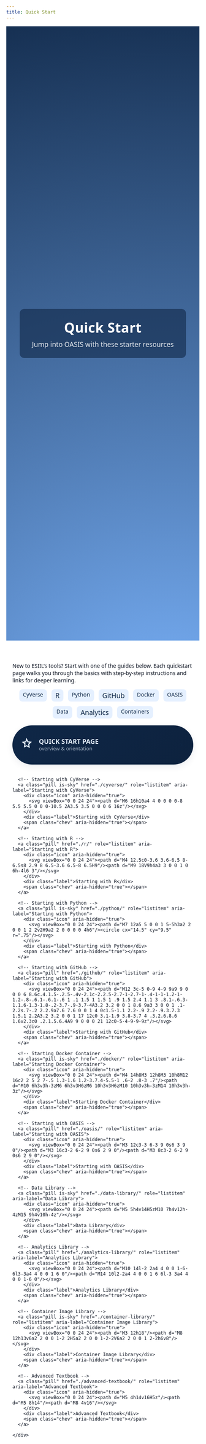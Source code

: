 ```yaml
---
title: Quick Start
---
```


<style>
@import url('https://fonts.googleapis.com/css2?family=Overpass:wght@400;600;700;800&display=swap');

:root{
      --navy:#0f2747;
      --sky:#7db6ff;
      --ink:#0b1220;
      --card:#ffffff;
      --border:rgba(15,39,71,.12);
      --shadow:0 1px 2px rgba(15,39,71,.06), 0 6px 18px rgba(15,39,71,.08);

      --btn-h:72px;
      --btn-radius:999px;
      --gap:18px;
      --grid-max:1100px;
    }

    html,body{margin:0;background:transparent;color:var(--ink);font-family:'Overpass',system-ui,-apple-system,Segoe UI,Roboto,Ubuntu,'Helvetica Neue',Arial,sans-serif;-webkit-font-smoothing:antialiased}

    /* Parallax hero */
    .hero{height:40vh;min-height:260px;background:radial-gradient(circle at center,var(--sky),var(--navy)) fixed;display:flex;align-items:center;justify-content:center;text-align:center;color:#fff}
    .hero-inner{background:rgba(15,39,71,.6);padding:24px 32px;border-radius:12px}
    .hero h1{margin:0;font-size:2.2rem;font-weight:800;letter-spacing:.4px}
    .hero p{margin:8px 0 0;font-size:1.1rem;opacity:.9}

    .wrap{max-width:var(--grid-max);margin:40px auto;padding:0 16px}

    /* Tag cloud */
    .tag-cloud{display:flex;flex-wrap:wrap;justify-content:center;gap:12px;margin-bottom:var(--gap)}
    .tag-cloud a{text-decoration:none;color:var(--navy);background:rgba(125,182,255,.2);padding:4px 10px;border-radius:8px;transition:background .2s,font-size .2s}
    .tag-cloud a:hover{background:rgba(125,182,255,.35)}
    .tag-cloud a:nth-child(2n){font-size:1.1rem}
    .tag-cloud a:nth-child(3n){font-size:.9rem}

    /* Grid of links */
    .grid{display:grid;grid-template-columns:repeat(auto-fit,minmax(320px,1fr));gap:var(--gap)}

    /* Modern pill buttons */
    .pill{
      --bg1:#ffffff; --bg2:#f4f7fb; --fg:var(--navy);
      position:relative;display:flex;align-items:center;gap:14px;
      min-height:var(--btn-h);padding:14px 22px 14px 18px;border-radius:var(--btn-radius);
      background:linear-gradient(135deg,var(--bg1),var(--bg2));
      color:var(--fg);text-decoration:none;border:1px solid var(--border);
      box-shadow:var(--shadow);
      transition:transform .15s ease, box-shadow .2s ease, background-position .4s ease, border-color .2s ease;
      background-size:200% 200%;
    }
    .pill:hover{transform:translateY(-2px);box-shadow:0 6px 24px rgba(15,39,71,.16);background-position:100% 0;border-color:rgba(15,39,71,.22)}
    .pill:active{transform:translateY(0) scale(.995)}
    .pill:focus-visible{outline:3px solid rgba(125,182,255,.45);outline-offset:2px}

    .icon{width:36px;height:36px;flex:0 0 36px;display:grid;place-items:center;transition:transform .25s ease, color .25s ease}
    .pill svg{display:block;width:100%;height:100%;stroke:currentColor;fill:none;stroke-width:1.8}
    .pill:hover .icon{transform:translateX(2px)}

    .label{font-weight:700;font-size:1.05rem;line-height:1.15}
    .note{font-weight:400;font-size:.82rem;opacity:.65}

    /* Right chevron indicator */
    .chev{margin-left:auto;width:16px;height:16px;color:var(--navy);opacity:.65;transition:transform .2s ease, opacity .2s ease;
      background:currentColor;
      -webkit-mask:url("data:image/svg+xml;utf8,<svg xmlns='http://www.w3.org/2000/svg' viewBox='0 0 24 24'><path d='M9 6l6 6-6 6' fill='none' stroke='%23000' stroke-width='2' stroke-linecap='round' stroke-linejoin='round'/></svg>") center / contain no-repeat;
              mask:url("data:image/svg+xml;utf8,<svg xmlns='http://www.w3.org/2000/svg' viewBox='0 0 24 24'><path d='M9 6l6 6-6 6' fill='none' stroke='%23000' stroke-width='2' stroke-linecap='round' stroke-linejoin='round'/></svg>") center / contain no-repeat;
    }
    .pill:hover .chev{transform:translateX(3px);opacity:.9}

    /* Subtle color variants */
    .is-sky{--bg1:#f5faff;--bg2:#eaf3ff}
    .is-ink{--bg1:#0f2747;--bg2:#0b1d35;--fg:#e9f3ff;color:var(--fg)}

    /* Respect reduced motion */
    @media (prefers-reduced-motion:reduce){
      .pill,.icon,.chev{transition:none}
    }
    @media (max-width:480px){
      :root{--btn-h:64px}
      .label{font-size:1rem}
      .icon{width:30px;height:30px}
    }
</style>

<header class="hero">
    <div class="hero-inner">
      <h1>Quick Start</h1>
      <p class="subtitle">Jump into OASIS with these starter resources</p>
    </div>
  </header>

  <div class="wrap">
    <p>New to ESIIL's tools? Start with one of the guides below. Each quickstart
    page walks you through the basics with step-by-step instructions and links
    for deeper learning.</p>
    <div class="tag-cloud" role="navigation" aria-label="Tag cloud">
      <a href="./cyverse/">CyVerse</a>
      <a href="./r/">R</a>
      <a href="./python/">Python</a>
      <a href="./github/">GitHub</a>
      <a href="./docker/">Docker</a>
      <a href="./oasis/">OASIS</a>
      <a href="./data-library/">Data</a>
      <a href="./analytics-library/">Analytics</a>
      <a href="./container-library/">Containers</a>
    </div>
    <div class="grid" role="list">
      <!-- Quick Start Page -->
      <a class="pill is-ink" href="./" role="listitem" aria-label="Quick Start Page">
        <div class="icon" aria-hidden="true">
          <svg viewBox="0 0 24 24"><path d="M12 2l2.2 4.5 5 .7-3.6 3.5.9 5-4.5-2.3L8.4 15l.9-5L5.7 7.2l5-.7L12 2z"/></svg>
        </div>
        <div class="text">
          <div class="label">QUICK START PAGE</div>
          <div class="note">overview & orientation</div>
        </div>
        <span class="chev" aria-hidden="true"></span>
      </a>

      <!-- Starting with CyVerse -->
      <a class="pill is-sky" href="./cyverse/" role="listitem" aria-label="Starting with CyVerse">
        <div class="icon" aria-hidden="true">
          <svg viewBox="0 0 24 24"><path d="M6 16h10a4 4 0 0 0 0-8 5.5 5.5 0 0 0-10.5 2A3.5 3.5 0 0 0 6 16z"/></svg>
        </div>
        <div class="label">Starting with CyVerse</div>
        <span class="chev" aria-hidden="true"></span>
      </a>

      <!-- Starting with R -->
      <a class="pill" href="./r/" role="listitem" aria-label="Starting with R">
        <div class="icon" aria-hidden="true">
          <svg viewBox="0 0 24 24"><path d="M4 12.5c0-3.6 3.6-6.5 8-6.5s8 2.9 8 6.5-3.6 6.5-8 6.5H9"/><path d="M9 18V9h4a3 3 0 0 1 0 6h-4l6 3"/></svg>
        </div>
        <div class="label">Starting with R</div>
        <span class="chev" aria-hidden="true"></span>
      </a>

      <!-- Starting with Python -->
      <a class="pill is-sky" href="./python/" role="listitem" aria-label="Starting with Python">
        <div class="icon" aria-hidden="true">
          <svg viewBox="0 0 24 24"><path d="M7 12a5 5 0 0 1 5-5h3a2 2 0 0 1 2 2v2H9a2 2 0 0 0 0 4h6"/><circle cx="14.5" cy="9.5" r=".75"/></svg>
        </div>
        <div class="label">Starting with Python</div>
        <span class="chev" aria-hidden="true"></span>
      </a>

      <!-- Starting with GitHub -->
      <a class="pill" href="./github/" role="listitem" aria-label="Starting with GitHub">
        <div class="icon" aria-hidden="true">
          <svg viewBox="0 0 24 24"><path d="M12 3c-5 0-9 4-9 9a9 9 0 0 0 6 8.6c.4.1.5-.2.5-.4v-2.1c-2.2.5-2.7-1-2.7-1-.4-1-1-1.2-1-1.2-.8-.6.1-.6.1-.6 1 .1 1.5 1 1.5 1 .9 1.5 2.4 1.1 3 .8.1-.6.3-1.1.6-1.3-1.8-.2-3.7-.9-3.7-4A3.2 3.2 0 0 1 8.6 9a3 3 0 0 1 .1-2.2s.7-.2 2.2.9a7.6 7.6 0 0 1 4 0c1.5-1.1 2.2-.9 2.2-.9.3.7.3 1.5.1 2.2A3.2 3.2 0 0 1 17 12c0 3.1-1.9 3.8-3.7 4 .3.2.6.8.6 1.6v2.3c0 .2.1.5.6.4A9 9 0 0 0 21 12c0-5-4-9-9-9z"/></svg>
        </div>
        <div class="label">Starting with GitHub</div>
        <span class="chev" aria-hidden="true"></span>
      </a>

      <!-- Starting Docker Container -->
      <a class="pill is-sky" href="./docker/" role="listitem" aria-label="Starting Docker Container">
        <div class="icon" aria-hidden="true">
          <svg viewBox="0 0 24 24"><path d="M4 14h8M3 12h8M3 10h8M12 16c2 2 5 2 7-.5 1.3-1.6 1.2-3.7.4-5.5-1 .6-2 .8-3 .7"/><path d="M10 6h3v3h-3zM6 6h3v3H6zM6 10h3v3H6zM10 10h3v3h-3zM14 10h3v3h-3z"/></svg>
        </div>
        <div class="label">Starting Docker Container</div>
        <span class="chev" aria-hidden="true"></span>
      </a>

      <!-- Starting with OASIS -->
      <a class="pill" href="./oasis/" role="listitem" aria-label="Starting with OASIS">
        <div class="icon" aria-hidden="true">
          <svg viewBox="0 0 24 24"><path d="M3 12c3-3 6-3 9 0s6 3 9 0"/><path d="M3 16c3-2 6-2 9 0s6 2 9 0"/><path d="M3 8c3-2 6-2 9 0s6 2 9 0"/></svg>
        </div>
        <div class="label">Starting with OASIS</div>
        <span class="chev" aria-hidden="true"></span>
      </a>

      <!-- Data Library -->
      <a class="pill is-sky" href="./data-library/" role="listitem" aria-label="Data Library">
        <div class="icon" aria-hidden="true">
          <svg viewBox="0 0 24 24"><path d="M5 5h4v14H5zM10 7h4v12h-4zM15 9h4v10h-4z"/></svg>
        </div>
        <div class="label">Data Library</div>
        <span class="chev" aria-hidden="true"></span>
      </a>

      <!-- Analytics Library -->
      <a class="pill" href="./analytics-library/" role="listitem" aria-label="Analytics Library">
        <div class="icon" aria-hidden="true">
          <svg viewBox="0 0 24 24"><path d="M10 14l-2 2a4 4 0 0 1-6-6l3-3a4 4 0 0 1 6 0"/><path d="M14 10l2-2a4 4 0 0 1 6 6l-3 3a4 4 0 0 1-6 0"/></svg>
        </div>
        <div class="label">Analytics Library</div>
        <span class="chev" aria-hidden="true"></span>
      </a>

      <!-- Container Image Library -->
      <a class="pill is-sky" href="./container-library/" role="listitem" aria-label="Container Image Library">
        <div class="icon" aria-hidden="true">
          <svg viewBox="0 0 24 24"><path d="M3 12h18"/><path d="M8 12h13v6a2 2 0 0 1-2 2H5a2 2 0 0 1-2-2V6a2 2 0 0 1 2-2h6v8"/></svg>
        </div>
        <div class="label">Container Image Library</div>
        <span class="chev" aria-hidden="true"></span>
      </a>

      <!-- Advanced Textbook -->
      <a class="pill" href="./advanced-textbook/" role="listitem" aria-label="Advanced Textbook">
        <div class="icon" aria-hidden="true">
          <svg viewBox="0 0 24 24"><path d="M5 4h14v16H5z"/><path d="M5 8h14"/><path d="M8 4v16"/></svg>
        </div>
        <div class="label">Advanced Textbook</div>
        <span class="chev" aria-hidden="true"></span>
      </a>

    </div>

</div>
